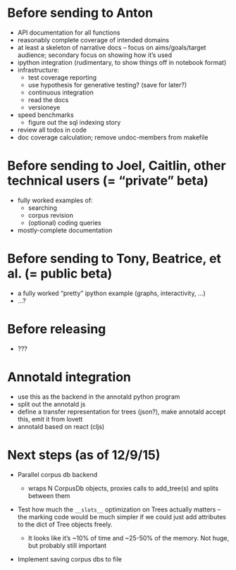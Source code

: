 # Before sending to Anton

- API documentation for all functions
- reasonably complete coverage of intended domains
- at least a skeleton of narrative docs – focus on aims/goals/target
  audience; secondary focus on showing how it’s used
- ipython integration (rudimentary, to show things off in notebook format)
- infrastructure:
  - test coverage reporting
  - use hypothesis for generative testing? (save for later?)
  - continuous integration
  - read the docs
  - versioneye
- speed benchmarks
  - figure out the sql indexing story
- review all todos in code
- doc coverage calculation; remove undoc-members from makefile


# Before sending to Joel, Caitlin, other technical users (= “private” beta)

- fully worked examples of:
  - searching
  - corpus revision
  - (optional) coding queries
- mostly-complete documentation


# Before sending to Tony, Beatrice, et al. (= public beta)

- a fully worked “pretty” ipython example (graphs, interactivity, ...)
- ...?

# Before releasing

- ???

# Annotald integration

- use this as the backend in the annotald python program
- split out the annotald js
- define a transfer representation for trees (json?), make annotald
  accept this, emit it from lovett
- annotald based on react (cljs)

# Next steps (as of 12/9/15)

- Parallel corpus db backend
  - wraps N CorpusDb objects, proxies calls to add_tree(s) and splits
    between them

- Test how much the `__slots__` optimization on Trees actually matters –
  the marking code would be much simpler if we could just add attributes
  to the dict of Tree objects freely.
  - It looks like it’s ~10% of time and ~25-50% of the memory.  Not
    huge, but probably still important

- Implement saving corpus dbs to file
